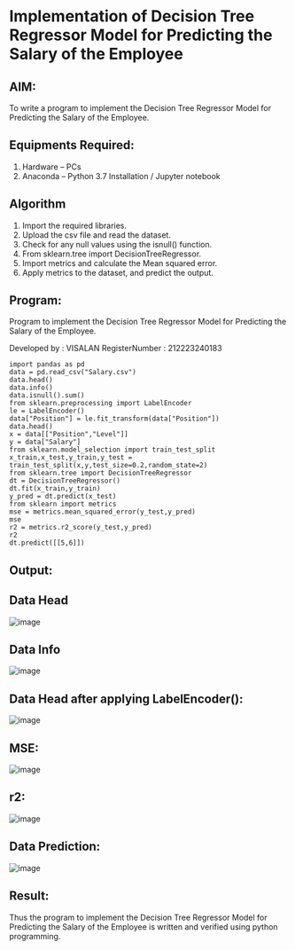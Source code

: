 # Implementation of Decision Tree Regressor Model for Predicting the Salary of the Employee

## AIM:
To write a program to implement the Decision Tree Regressor Model for Predicting the Salary of the Employee.

## Equipments Required:
1. Hardware – PCs
2. Anaconda – Python 3.7 Installation / Jupyter notebook

## Algorithm
1. Import the required libraries.
2. Upload the csv file and read the dataset.
3. Check for any null values using the isnull() function.
4. From sklearn.tree import DecisionTreeRegressor.
5. Import metrics and calculate the Mean squared error.
6. Apply metrics to the dataset, and predict the output.

## Program:
Program to implement the Decision Tree Regressor Model for Predicting the Salary of the Employee.

Developed by : VISALAN 
RegisterNumber : 212223240183
```
import pandas as pd
data = pd.read_csv("Salary.csv")
data.head()
data.info()
data.isnull().sum()
from sklearn.preprocessing import LabelEncoder
le = LabelEncoder()
data["Position"] = le.fit_transform(data["Position"])
data.head()
x = data[["Position","Level"]]
y = data["Salary"]
from sklearn.model_selection import train_test_split
x_train,x_test,y_train,y_test = train_test_split(x,y,test_size=0.2,random_state=2)
from sklearn.tree import DecisionTreeRegressor
dt = DecisionTreeRegressor()
dt.fit(x_train,y_train)
y_pred = dt.predict(x_test)
from sklearn import metrics
mse = metrics.mean_squared_error(y_test,y_pred)
mse
r2 = metrics.r2_score(y_test,y_pred)
r2
dt.predict([[5,6]])
```

## Output:
## Data Head

![image](https://github.com/user-attachments/assets/6bcf15d7-f9f4-4863-9b9c-321195ed5cc3)

## Data Info

![image](https://github.com/user-attachments/assets/49df6c3e-bfd3-49dc-94f1-98e095907017)

## Data Head after applying LabelEncoder():

![image](https://github.com/user-attachments/assets/b7a16346-712b-48de-a17a-33792d339bcd)

## MSE:

![image](https://github.com/user-attachments/assets/f262b6c0-0c16-46e0-b376-89be11acbde0)

## r2:

![image](https://github.com/user-attachments/assets/d9a2c1a3-4a1c-4418-8bf6-9230e4722e9a)

## Data Prediction:

![image](https://github.com/user-attachments/assets/869357a9-85a4-4056-92cb-0b38653663df)

## Result:
Thus the program to implement the Decision Tree Regressor Model for Predicting the Salary of the Employee is written and verified using python programming.
